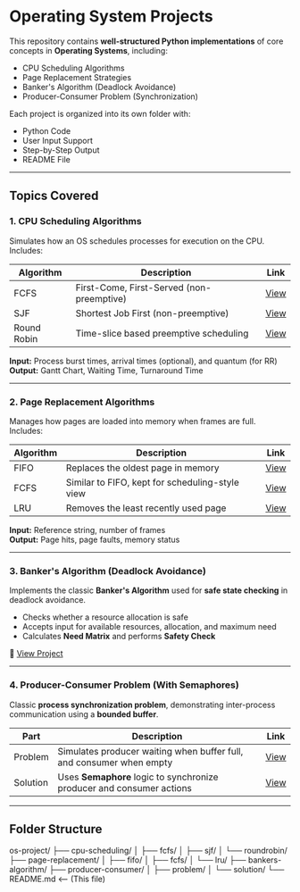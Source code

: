 #  Operating System Projects

This repository contains **well-structured Python implementations** of core concepts in **Operating Systems**, including:

- CPU Scheduling Algorithms  
- Page Replacement Strategies  
- Banker's Algorithm (Deadlock Avoidance)  
- Producer-Consumer Problem (Synchronization)

Each project is organized into its own folder with:
-  Python Code
- User Input Support
-  Step-by-Step Output
- README File

---

##  Topics Covered

### 1.  CPU Scheduling Algorithms

Simulates how an OS schedules processes for execution on the CPU. Includes:

| Algorithm       | Description                                  | Link        |
|----------------|----------------------------------------------|-------------|
| FCFS            | First-Come, First-Served (non-preemptive)    | [View](cpu-scheduler/FCFS) |
| SJF             | Shortest Job First (non-preemptive)          | [View](cpu-scheduler/SJF)  |
| Round Robin     | Time-slice based preemptive scheduling       | [View](cpu-scheduler/RoundRobin) |

 **Input:** Process burst times, arrival times (optional), and quantum (for RR)  
 **Output:** Gantt Chart, Waiting Time, Turnaround Time  

---

### 2.  Page Replacement Algorithms

Manages how pages are loaded into memory when frames are full. Includes:

| Algorithm | Description                                       | Link         |
|-----------|---------------------------------------------------|--------------|
| FIFO      | Replaces the oldest page in memory                | [View](page-replacement/fifo) |
| FCFS      | Similar to FIFO, kept for scheduling-style view   | [View](page-replacement/fcfs) |
| LRU       | Removes the least recently used page              | [View](page-replacement/LRU)  |

 **Input:** Reference string, number of frames  
 **Output:** Page hits, page faults, memory status

---

### 3. Banker's Algorithm (Deadlock Avoidance)

Implements the classic **Banker's Algorithm** used for **safe state checking** in deadlock avoidance.

- Checks whether a resource allocation is safe
- Accepts input for available resources, allocation, and maximum need
- Calculates **Need Matrix** and performs **Safety Check**

📌 [View Project](bankers-algorithm)

---

### 4. Producer-Consumer Problem (With Semaphores)

Classic **process synchronization problem**, demonstrating inter-process communication using a **bounded buffer**.

| Part       | Description                                 | Link |
|------------|---------------------------------------------|------|
| Problem    | Simulates producer waiting when buffer full, and consumer when empty | [View](producer-consumer/problem) |
| Solution   | Uses **Semaphore** logic to synchronize producer and consumer actions | [View](producer-consumer/solution) |

---

##  Folder Structure

os-project/
├── cpu-scheduling/
│ ├── fcfs/
│ ├── sjf/
│ └── roundrobin/
├── page-replacement/
│ ├── fifo/
│ ├── fcfs/
│ └── lru/
├── bankers-algorithm/
├── producer-consumer/
│ ├── problem/
│ └── solution/
└── README.md <-- (This file)
